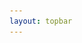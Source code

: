 ```yaml
---
layout: topbar
---
```


<html lang="es">
<head>
    <meta charset="UTF-8">
    <meta name="viewport" content="width=device-width, initial-scale=1.0">
    <title>Nebulosa del Águila (M16), usando el Hubble y el JWST</title>
    <style>
        .container {
            position: relative;
            width: 100%;
            max-width: 800px; /* Limitar el ancho máximo para que se vea bien en diferentes pantallas */
            margin: 0 auto; /* Centrar el contenedor */
            overflow: hidden;
        }

        .image-container {
            position: absolute;
            top: 0;
            left: 0;
            width: 100%;
            height: 100%;
            overflow: hidden;
            display: flex;
            justify-content: center;
            align-items: center;
        }

        .image {
            display: block;
            width: 100%;
            height: 100%;
            object-fit: contain; /* Asegura que la imagen no se corte */
            transform-origin: center center; /* Establece el punto de transformación en el centro de la imagen */
            transition: transform 0.3s ease, opacity 0.3s ease; /* Agrega transición para la opacidad */
        }

        .controls {
            position: absolute;
            top: 87%; /* Ajusta la posición vertical de los controles */
            left: 0;
            width: 100%;
            display: flex;
            justify-content: space-between;
            padding: 0 0px;
            z-index: 3;
            background-color: rgba(255, 255, 255, 0.5); /* Fondo blanco transparente */
        }

        .controls label {
            font-weight: bold;
            font-size: 15px;
        }

        .controls input[type="range"] {
            width: 450px;
        }

        #showValuesBtn {
            margin-top: 20px;
            margin-left: 40%;
            padding: 10px 20px;
            background-color: #007bff;
            color: #fff;
            border: none;
            border-radius: 5px;
            cursor: pointer;
        }

        #showValuesBtn:hover {
            background-color: #0056b3;
        }

        /* CSS para dispositivos móviles */
        @media screen and (max-width: 500px) {
            .controls label {
                font-size: 6px; /* Ajusta el tamaño de la fuente según tus preferencias */
            }

            .controls input[type="range"] {
                width: 50%; /* Ajusta el tamaño de los controles si es necesario */
            }
            .controls {
                top: 80%; /* Ajusta la posición vertical en dispositivos móviles */
            }
        }

        .extra-controls {
            display: none; /* Ocultar controles adicionales inicialmente */
        }

        .checkbox-container {
            display: flex;
            justify-content: center;
            margin-bottom: 20px;
        }

        input[type="range"]::-moz-range-thumb {
            width: 10px; /* Ancho del círculo */
            height: 20px; /* Altura del círculo */
            border-radius: 50%; /* Hacerlo circular */
            background: #007bff; /* Color del círculo */
            cursor: pointer;
        }

    </style>
</head>
<body>
    <h1>Nebulosa del Águila (M16) a través de los telescopios Hubble y JWST</h1>
    <div class="checkbox-container">
        <label for="modifyParams">Modificar Parámetros:</label>
        <input type="checkbox" id="modifyParams">
    </div>
    <div class="container">
        <div class="controls">
            <div>
                <!-- Controles adicionales para la Imagen 1 -->
                <div class="extra-controls">
                    <label for="scale1">Escala Imagen 1:</label>
                    <input type="range" id="scale1" min="0.5" max="2" step="0.1" value="1.3">
                    <br>
                    <label for="angle1">Ángulo Imagen 1:</label>
                    <input type="range" id="angle1" min="-90" max="90" step="1" value="-3">
                    <br>
                    <label for="xpos1">Pos X Imagen 1:</label>
                    <input type="range" id="xpos1" min="-150" max="250" step="1" value="1">
                    <br>
                    <label for="ypos1">Pos Y Imagen 1:</label>
                    <input type="range" id="ypos1" min="-120" max="270" step="1" value="13">
                    <br>
                    <!-- Control de opacidad para la Imagen 1 -->
                    <label for="opacity1">Opacidad Imagen 1:</label>
                    <input type="range" id="opacity1" min="0" max="1" step="0.1" value="1">
                    <br>
                </div>

            </div>
            <div>
                <!-- Controles adicionales para la Imagen 2 -->
                <div class="extra-controls">
                    <label for="scale2">Escala Imagen 2:</label>
                    <input type="range" id="scale2" min="0.5" max="2" step="0.1" value="1.5">
                    <br>
                    <label for="angle2">Ángulo Imagen 2:</label>
                    <input type="range" id="angle2" min="-90" max="90" step="1" value="-16">
                    <br>
                    <label for="xpos2">Pos X Imagen 2:</label>
                    <input type="range" id="xpos2" min="-150" max="50" step="1" value="0">
                    <br>
                    <label for="ypos2">Pos Y Imagen 2:</label>
                    <input type="range" id="ypos2" min="-150" max="60" step="1" value="-45">
                    <br>
                </div>
            <div class="controls">
                    <label for="opacity2">Opacidad Imagen HST:</label>
                    <input type="range" id="opacity2" min="0" max="1" step="0.1" value="1">
                </div>
            </div>
        </div>
        <!-- Imagen 1 -->
        <img src="https://raw.githubusercontent.com/nicomedinap/nicomedinap.github.io/master/Galeria/JWST/M16/M16_6.jpg" id="image1" class="image" alt="Imagen 1">
        <!-- Contenedor para la Imagen 2 -->
        <div class="image-container">
            <!-- Imagen 2 -->
            <img src="https://raw.githubusercontent.com/nicomedinap/nicomedinap.github.io/master/Galeria/HST/M16/210.jpg" id="image2" class="image" alt="Imagen 2">
        </div>
    </div>
    <button id="showValuesBtn">Mostrar Valores</button>

    <script>
        document.addEventListener('DOMContentLoaded', () => {
            // Referencias a los elementos de la imagen 1 y sus controles
            const image1 = document.getElementById('image1');
            const scaleSlider1 = document.getElementById('scale1');
            const angleSlider1 = document.getElementById('angle1');
            const opacitySlider1 = document.getElementById('opacity1');
            const xposSlider1 = document.getElementById('xpos1');
            const yposSlider1 = document.getElementById('ypos1');

            // Referencias a los elementos de la imagen 2 y sus controles
            const image2 = document.getElementById('image2');
            const scaleSlider2 = document.getElementById('scale2');
            const angleSlider2 = document.getElementById('angle2');
            const opacitySlider2 = document.getElementById('opacity2');
            const xposSlider2 = document.getElementById('xpos2');
            const yposSlider2 = document.getElementById('ypos2');

            // Referencia al checkbox y los controles adicionales
            const modifyParamsCheckbox = document.getElementById('modifyParams');
            const extraControls = document.querySelectorAll('.extra-controls');

            // Función para actualizar la transformación de la imagen
            function updateImageTransform(image, scaleSlider, angleSlider, opacitySlider, xposSlider, yposSlider) {
                const scale = scaleSlider.value;
                const angle = angleSlider.value;
                const opacity = opacitySlider.value;
                const xpos = xposSlider.value;
                const ypos = yposSlider.value;

                image.style.transform = `scale(${scale}) rotate(${angle}deg) translate(${xpos}px, ${ypos}px)`;
                image.style.opacity = opacity;
            }

            // Función para mostrar u ocultar los controles adicionales
            function toggleExtraControls() {
                extraControls.forEach(control => {
                    control.style.display = modifyParamsCheckbox.checked ? 'block' : 'none';
                });
            }

            // Función para inicializar las transformaciones de las imágenes con diferentes valores en dispositivos móviles
            function initializeImages() {
                const isMobile = window.matchMedia('(max-width: 500px)').matches;

                if (isMobile) {
                    // Valores iniciales para dispositivos móviles
                    scaleSlider1.value = '2';
                    angleSlider1.value = '20';
                    opacitySlider1.value = '1';
                    xposSlider1.value = '58';
                    yposSlider1.value = '61';

                    scaleSlider2.value = '1.2';
                    angleSlider2.value = '-25';
                    opacitySlider2.value = '1';
                    xposSlider2.value = '-6';
                    yposSlider2.value = '-80';
                } else {
                    // Valores iniciales para pantallas más grandes
                    scaleSlider1.value = '1.8';
                    angleSlider1.value = '31';
                    opacitySlider1.value = '1';
                    xposSlider1.value = '117';
                    yposSlider1.value = '170';

                    scaleSlider2.value = '1.1';
                    angleSlider2.value = '-15';
                    opacitySlider2.value = '1';
                    xposSlider2.value = '-67';
                    yposSlider2.value = '-150';
                }

                updateImageTransform(image1, scaleSlider1, angleSlider1, opacitySlider1, xposSlider1, yposSlider1);
                updateImageTransform(image2, scaleSlider2, angleSlider2, opacitySlider2, xposSlider2, yposSlider2);
            }

            // Añadir eventos de cambio a los sliders de la imagen 1
            scaleSlider1.addEventListener('input', () => updateImageTransform(image1, scaleSlider1, angleSlider1, opacitySlider1, xposSlider1, yposSlider1));
            angleSlider1.addEventListener('input', () => updateImageTransform(image1, scaleSlider1, angleSlider1, opacitySlider1, xposSlider1, yposSlider1));
            opacitySlider1.addEventListener('input', () => updateImageTransform(image1, scaleSlider1, angleSlider1, opacitySlider1, xposSlider1, yposSlider1));
            xposSlider1.addEventListener('input', () => updateImageTransform(image1, scaleSlider1, angleSlider1, opacitySlider1, xposSlider1, yposSlider1));
            yposSlider1.addEventListener('input', () => updateImageTransform(image1, scaleSlider1, angleSlider1, opacitySlider1, xposSlider1, yposSlider1));

            // Añadir eventos de cambio a los sliders de la imagen 2
            scaleSlider2.addEventListener('input', () => updateImageTransform(image2, scaleSlider2, angleSlider2, opacitySlider2, xposSlider2, yposSlider2));
            angleSlider2.addEventListener('input', () => updateImageTransform(image2, scaleSlider2, angleSlider2, opacitySlider2, xposSlider2, yposSlider2));
            opacitySlider2.addEventListener('input', () => updateImageTransform(image2, scaleSlider2, angleSlider2, opacitySlider2, xposSlider2, yposSlider2));
            xposSlider2.addEventListener('input', () => updateImageTransform(image2, scaleSlider2, angleSlider2, opacitySlider2, xposSlider2, yposSlider2));
            yposSlider2.addEventListener('input', () => updateImageTransform(image2, scaleSlider2, angleSlider2, opacitySlider2, xposSlider2, yposSlider2));

            // Inicializar las transformaciones de las imágenes con los valores establecidos
            initializeImages();

            // Mostrar valores de las imágenes al hacer clic en el botón
            const showValuesBtn = document.getElementById('showValuesBtn');
            showValuesBtn.addEventListener('click', () => {
                const valuesImage1 = `Valores de la Imagen 1:
                    Escala: ${scaleSlider1.value}
                    Ángulo: ${angleSlider1.value}
                    Opacidad: ${opacitySlider1.value}
                    Posición X: ${xposSlider1.value}
                    Posición Y: ${yposSlider1.value}`;

                const valuesImage2 = `Valores de la Imagen 2:
                    Escala: ${scaleSlider2.value}
                    Ángulo: ${angleSlider2.value}
                    Opacidad: ${opacitySlider2.value}
                    Posición X: ${xposSlider2.value}
                    Posición Y: ${yposSlider2.value}`;

                alert(valuesImage1 + "\n\n" + valuesImage2);
            });

            // Añadir evento de cambio al checkbox
            modifyParamsCheckbox.addEventListener('change', toggleExtraControls);
            toggleExtraControls(); // Inicializar el estado de los controles adicionales

            // Volver a inicializar las imágenes al cambiar el tamaño de la ventana
            window.addEventListener('resize', initializeImages);
        });
    </script>
</body>
</html>
